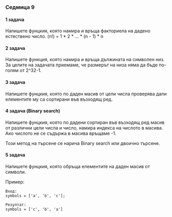 ﻿### Седмица 9
#### 1 задача
Напишете фунцкия, която намира и връща факториела на дадено 
естествено число. (n!) = 1 * 2 * ... * (n - 1) * n

#### 2 задача
Напишете функция, която намира и връща дължината на символен низ.
За целите на задачата приемаме, че размерът на низа няма да бъде
по-голям от 2^32-1.

#### 3 задача
Напишете фунцкия, която по даден масив от цели числа 
проверява дали елементите му са сортирани във възходящ ред.

#### 4 задача (Binary search)
Напишете фунцкия, която по дадени сортиран във възходящ ред
масив от различни цели числа и число, намира индекса на числото 
в масива. Ако числото не се съдържа в масива връщаме -1.

Toзи метод на търсене се нарича Binary search или двоично търсене.

#### 5 задача
Напишете фунцкия, която обръща елементите на даден масив
от символи.

Пример:
```
Вход:
symbols = ['a', 'b', 'c'];
```
```
Резултат: 
symbols = ['c', 'b', 'a']
```

